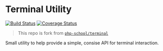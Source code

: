 # Terminal Utility

[![Build Status](https://travis-ci.com/MilesChou/pherm.svg?branch=master)](https://travis-ci.com/MilesChou/pherm)
[![Coverage Status](https://coveralls.io/repos/github/MilesChou/pherm/badge.svg?branch=master)](https://coveralls.io/github/MilesChou/pherm?branch=master)

> This repo is fork from [`php-school/terminal`](https://github.com/php-school/terminal) 

Small utility to help provide a simple, consise API for terminal interaction.
